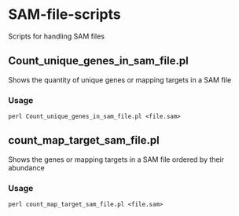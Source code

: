 # SAM-file-scripts
Scripts for handling SAM files

## Count_unique_genes_in_sam_file.pl
Shows the quantity of unique genes or mapping targets in a SAM file

### Usage 
    perl Count_unique_genes_in_sam_file.pl <file.sam>

## count_map_target_sam_file.pl
Shows the genes or mapping targets in a SAM file ordered by their abundance 

### Usage 
    perl count_map_target_sam_file.pl <file.sam>
